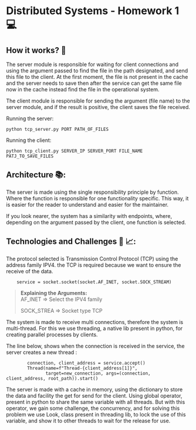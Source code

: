 # Distributed Systems - Homework 1 :computer:

## How it works? :robot:

The server module is responsible for waiting for client connections and using the argument passed to find the file in the path designated, and send this file to the client. At the first moment, the file is not present in the cache and the server needs to save then after the service can get the same file now in the cache instead find the file in the operational system.

The client module is responsible for sending the argument (file name) to the server module, and if the result is positive, the client saves the file received.


Running the server: 

```shell
python tcp_server.py PORT PATH_OF_FILES
```

Running the client:

```shell
python tcp_client.py SERVER_IP SERVER_PORT FILE_NAME PATJ_TO_SAVE_FILES
```

## Architecture :books::

The server is made using the single responsibility principle by function. Where the function is responsible for one functionality specific. This way, it is easier for the reader to understand and easier for the maintainer.

If you look nearer, the system has a similarity with endpoints, where, depending on the argument passed by the client, one function is selected.

## Technologies and Challenges :mag_right: :chart_with_upwards_trend:: 

The protocol selected is Transmission Control Protocol (TCP) using the address family IPV4. the TCP is required because we want to ensure the receive of the data.

```python3
    service = socket.socket(socket.AF_INET, socket.SOCK_STREAM)
```

> **Explaining the Arguments:** \
>AF_INET => Select the IPV4 family 
>
>SOCK_STREA =>  Socket type TCP


The system is made to receive multi connections, therefore the system is multi-thread. For this we use threading, a native lib present in python, for creating parallel processes by clients.

The line below, shows when the connection is received in the service, the server creates a new thread : 

```python3
        connection, client_address = service.accept()
        Thread(name=f"Thread-{client_address[1]}",
               target=new_connection, args=(connection, client_address, root_path)).start()
```

The server is made with a cache in memory, using the dictionary to store the data and facility the get for send for the client. Using global operator, present in python to share the same variable with all threads. But with this operator, we gain some challenge, the concurrency, and for solving this problem we use Look, class present in threading lib, to lock the use of this variable, and show it to other threads to wait for the release for use.
